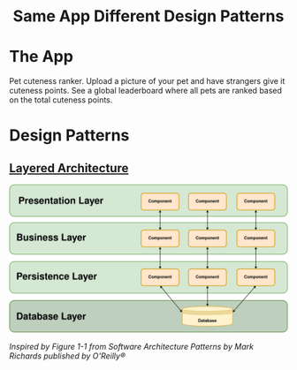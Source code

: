 <h1 align="center">Same App Different Design Patterns</h1>

# The App

Pet cuteness ranker. Upload a picture of your pet and have strangers give it cuteness points. See a global leaderboard where all pets are ranked based on the total cuteness points.

# Design Patterns

## [Layered Architecture](https://www.oreilly.com/library/view/software-architecture-patterns/9781491971437/ch01.html)

<p>
    <img src="layered-architecture/diagram.png" alt="Layered architecture diagram">
</p>
<p>
    <em>Inspired by <a src="https://www.oreilly.com/library/view/software-architecture-patterns/9781491971437/ch01.html">Figure 1-1 from Software Architecture Patterns by Mark Richards published by O'Reilly®</a>
		</em>
</p>
